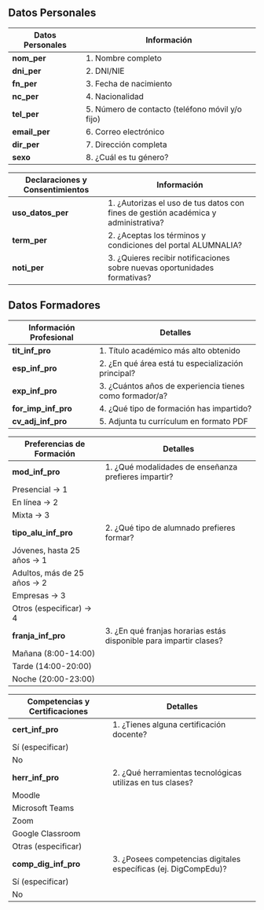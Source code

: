 
## Datos Personales

| Datos Personales      | Información                     |
|-----------------------|---------------------------------|
| **nom_per**           | 1. Nombre completo              |
| **dni_per**           | 2. DNI/NIE                      |
| **fn_per**            | 3. Fecha de nacimiento          |
| **nc_per**            | 4. Nacionalidad                 |
| **tel_per**           | 5. Número de contacto (teléfono móvil y/o fijo) |
| **email_per**         | 6. Correo electrónico           |
| **dir_per**           | 7. Dirección completa           |
| **sexo**              | 8. ¿Cuál es tu género?          |

| Declaraciones y Consentimientos | Información                              |
|---------------------------------|------------------------------------------|
| **uso_datos_per**               | 1. ¿Autorizas el uso de tus datos con fines de gestión académica y administrativa? |
| **term_per**                    | 2. ¿Aceptas los términos y condiciones del portal ALUMNALIA? |
| **noti_per**                    | 3. ¿Quieres recibir notificaciones sobre nuevas oportunidades formativas?    


## Datos Formadores


| Información Profesional | Detalles |
|-------------------------|----------|
| **tit_inf_pro**         | 1. Título académico más alto obtenido |
| **esp_inf_pro**         | 2. ¿En qué área está tu especialización principal? |
| **exp_inf_pro**         | 3. ¿Cuántos años de experiencia tienes como formador/a? |
| **for_imp_inf_pro**     | 4. ¿Qué tipo de formación has impartido? |
| **cv_adj_inf_pro**      | 5. Adjunta tu currículum en formato PDF |

| Preferencias de Formación | Detalles |
|---------------------------|----------|
| **mod_inf_pro**           | 1. ¿Qué modalidades de enseñanza prefieres impartir? |
| Presencial -> 1           |   |
| En línea -> 2             |   |
| Mixta -> 3                |   |
| **tipo_alu_inf_pro**      | 2. ¿Qué tipo de alumnado prefieres formar? |
| Jóvenes, hasta 25 años -> 1 |   |
| Adultos, más de 25 años -> 2 |   |
| Empresas -> 3             |   |
| Otros (especificar) -> 4  |   |
| **franja_inf_pro**        | 3. ¿En qué franjas horarias estás disponible para impartir clases? |
| Mañana (8:00-14:00)       |   |
| Tarde (14:00-20:00)       |   |
| Noche (20:00-23:00)       |   |

| Competencias y Certificaciones | Detalles |
|--------------------------------|----------|
| **cert_inf_pro**               | 1. ¿Tienes alguna certificación docente? |
| Sí (especificar)               |   |
| No                             |   |
| **herr_inf_pro**               | 2. ¿Qué herramientas tecnológicas utilizas en tus clases? |
| Moodle                         |   |
| Microsoft Teams                |   |
| Zoom                           |   |
| Google Classroom               |   |
| Otras (especificar)            |   |
| **comp_dig_inf_pro**           | 3. ¿Posees competencias digitales específicas (ej. DigCompEdu)? |
| Sí (especificar)               |   |
| No                             |   |




   
